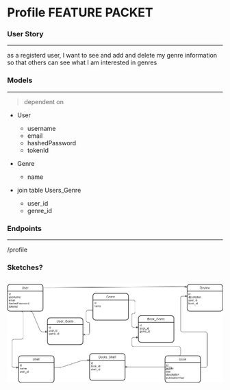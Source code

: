 # Profile FEATURE PACKET

### User Story
---

as a registerd user, I want to see and add and delete
my genre information so that others can see what I am interested in genres

### Models
---

>dependent on
- User
  - username
  - email
  - hashedPassword
  - tokenId

- Genre
  - name

- join table Users_Genre
  - user_id
  - genre_id



### Endpoints
---

/profile



### Sketches?
![Model](../images/mybooks-schema.jpg)
---

